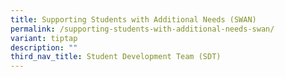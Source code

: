 ```yaml
---
title: Supporting Students with Additional Needs (SWAN)
permalink: /supporting-students-with-additional-needs-swan/
variant: tiptap
description: ""
third_nav_title: Student Development Team (SDT)
---
```


